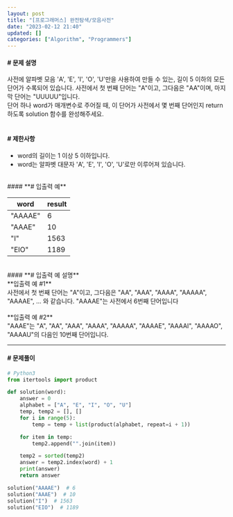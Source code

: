 ```yaml
---
layout: post
title: "[프로그래머스] 완전탐색/모음사전"
date: "2023-02-12 21:40"
updated: []
categories: ["Algorithm", "Programmers"]
---
```


#### **# 문제 설명**<br>
사전에 알파벳 모음 'A', 'E', 'I', 'O', 'U'만을 사용하여 만들 수 있는, 길이 5 이하의 모든 단어가 수록되어 있습니다. 사전에서 첫 번째 단어는 "A"이고, 그다음은 "AA"이며, 마지막 단어는 "UUUUU"입니다.<br>
단어 하나 word가 매개변수로 주어질 때, 이 단어가 사전에서 몇 번째 단어인지 return 하도록 solution 함수를 완성해주세요.<br>
<br>
#### **# 제한사항**<br>
- word의 길이는 1 이상 5 이하입니다.
- word는 알파벳 대문자 'A', 'E', 'I', 'O', 'U'로만 이루어져 있습니다.

<br>
#### **# 입출력 예**

| word | result |
| --- | --- |
| "AAAAE" | 6 |
| "AAAE" | 10 |
| "I" | 1563 |
| "EIO" | 1189 |

<br>
#### **# 입출력 예 설명**<br>
**입출력 예 #1**<br>
사전에서 첫 번째 단어는 "A"이고, 그다음은 "AA", "AAA", "AAAA", "AAAAA", "AAAAE", ... 와 같습니다. "AAAAE"는 사전에서 6번째 단어입니다<br>
<br>
**입출력 예 #2**<br>
"AAAE"는 "A", "AA", "AAA", "AAAA", "AAAAA", "AAAAE", "AAAAI", "AAAAO", "AAAAU"의 다음인 10번째 단어입니다.

---

#### **# 문제풀이**
```python
# Python3
from itertools import product

def solution(word):
    answer = 0
    alphabet = ["A", "E", "I", "O", "U"]
    temp, temp2 = [], []
    for i in range(5):
        temp = temp + list(product(alphabet, repeat=i + 1))

    for item in temp:
        temp2.append("".join(item))

    temp2 = sorted(temp2)
    answer = temp2.index(word) + 1
    print(answer)
    return answer

solution("AAAAE")  # 6
solution("AAAE")  # 10
solution("I")  # 1563
solution("EIO")  # 1189
```